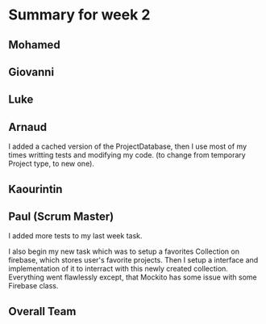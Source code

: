 # Summary for week 2

## Mohamed

## Giovanni

## Luke

## Arnaud
I added a cached version of the ProjectDatabase, then I use most of my times writting tests and modifying my code. (to change from temporary Project type, to new one).

## Kaourintin 

## Paul (Scrum Master)
I added more tests to my last week task. 

I also begin my new task which was to setup a favorites Collection on firebase, which stores user's favorite projects. Then I setup a interface and implementation of it to interract with this newly created collection. Everything went flawlessly except, that Mockito has some issue with some Firebase class.

## Overall Team
